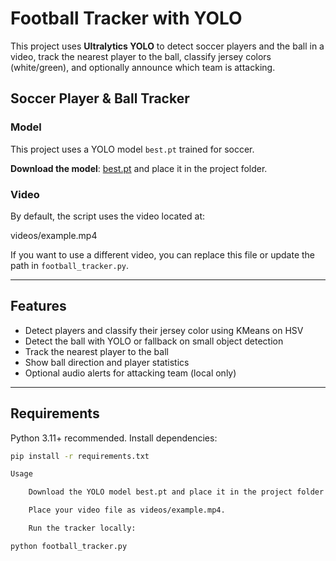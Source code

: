 # Football Tracker with YOLO

This project uses **Ultralytics YOLO** to detect soccer players and the ball in a video, track the nearest player to the ball, classify jersey colors (white/green), and optionally announce which team is attacking.

## Soccer Player & Ball Tracker

### Model
This project uses a YOLO model `best.pt` trained for soccer.  

**Download the model**: [best.pt](https://drive.google.com/file/d/1iiiIrUxjAkvR_kWWkO-UC9uOPQVqcUi-/view?usp=sharing) and place it in the project folder.

### Video
By default, the script uses the video located at:  

videos/example.mp4


If you want to use a different video, you can replace this file or update the path in `football_tracker.py`.

---

## Features
- Detect players and classify their jersey color using KMeans on HSV
- Detect the ball with YOLO or fallback on small object detection
- Track the nearest player to the ball
- Show ball direction and player statistics
- Optional audio alerts for attacking team (local only)

---

## Requirements

Python 3.11+ recommended. Install dependencies:

```bash
pip install -r requirements.txt

Usage

    Download the YOLO model best.pt and place it in the project folder.

    Place your video file as videos/example.mp4.

    Run the tracker locally:

python football_tracker.py
